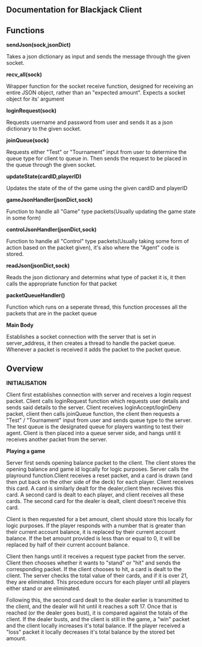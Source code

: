 ## Documentation for Blackjack Client

## Functions
**sendJson(sock,jsonDict)**

Takes a json dictionary as input and sends the message through the given socket.

**recv_all(sock)** 

Wrapper function for the socket receive function, designed for receiving an entire JSON object, rather than an "expected amount". Expects a socket object for its' argument

**loginRequest(sock)**

Requests username and password from user and sends it as a json dictionary to the given socket.

**joinQueue(sock)**

Requests either "Test" or "Tournament" input from user to determine the queue type for client to queue in. Then sends the request to be placed in the queue through the given socket.

**updateState(cardID,playerID)**

Updates the state of the of the game using the given cardID and playerID

**gameJsonHandler(jsonDict,sock)**

Function to handle all "Game" type packets(Usually updating the game state in some form)

**controlJsonHandler(jsonDict,sock)**

Function to handle all "Control" type packets(Usually taking some form of action based on the packet given), it's also where the "Agent" code is stored.

**readJson(jsonDict,sock)**

Reads the json dictionary and determins what type of packet it is, it then calls the appropriate function for that packet

**packetQueueHandler()**

Function which runs on a seperate thread, this function processes all the packets that are in the packet queue

**Main Body**

Establishes a socket connection with the server that is set in server_address, it then creates a thread to handle the packet queue. Whenever a packet is received it adds the packet to the packet queue. 

## Overview

**INITIALISATION**

Client first establishes connection with server and receives a login request packet.
Client calls loginRequest function which requests user details and sends said details to the server.
Client receives loginAccept/loginDeny packet, client then calls joinQueue function, the client then requests a "Test" / "Tournament" input from user and sends queue type to the server.
The test queue is the designated queue for players wanting to test their agent.
Client is then placed into a queue server side, and hangs until it receives another packet from the server.

**Playing a game**

Server first sends opening balance packet to the client. The client stores the opening balance and game id logcally for logic purposes. 
Server calls the playround function.Client receives a reset packet, and a card is drawn (and then put back on the other side of the deck) for each player. Client receives this card. A card is similarly dealt for the dealer,client then receives this card. A second card is dealt to each player, and client receives all these cards. The second card for the dealer is dealt, client doesn't receive this card.

Client is then requested for a bet amount, client should store this locally for logic purposes. If the player responds with a number that is greater than their current account balance, it is replaced by their current account balance. If the bet amount provided is less than or equal to 0, it will be replaced by half of their current account balance.

Client then hangs until it receives a request type packet from the server. Client then chooses whether it wants to "stand" or "hit" and sends the corresponding packet. If the client chooses to hit, a card is dealt to the client. The server checks the total value of their cards, and if it is over 21, they are eliminated. This procedure occurs for each player until all players either stand or are eliminated.

Following this, the second card dealt to the dealer earlier is transmitted to the client, and the dealer will hit until it reaches a soft 17. Once that is reached (or the dealer goes bust), it is compared against the totals of the client. If the dealer busts, and the client is still in the game, a "win" packet and the client locally increases it's total balance. If the player received a "loss" packet it locally decreases it's total balance by the stored bet amount.


